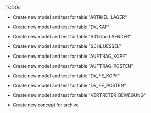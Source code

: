 TODOs:

- Create new model and test for table "ARTIKEL_LAGER"
- Create new model and test for table "DV_KAP"
- Create new model and test for table "S01.dbo.LAENDER"
- Create new model and test for table "SCHLUESSEL"
- Create new model and test for table "AUFTRAG_KOPF"
- Create new model and test for table "AUFTRAG_POSTEN"
- Create new model and test for table "DV_FE_KOPF"
- Create new model and test for table "DV_FE_POSTEN"
- Create new model and test for table "VERTRETER_BEWEGUNG"


- Create new concept for archive
